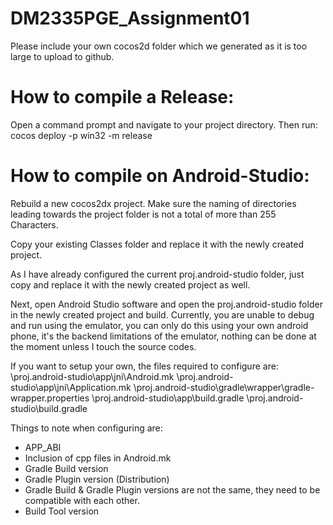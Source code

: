 # DM2335PGE_Assignment01

Please include your own cocos2d folder which we generated as it is too large to upload to github.


# How to compile a Release:
Open a command prompt and navigate to your project directory.
Then run: cocos deploy -p win32 -m release



# How to compile on Android-Studio:
Rebuild a new cocos2dx project.  Make sure the naming of directories leading towards the project folder is not a total of more than 255 Characters.

Copy your existing Classes folder and replace it with the newly created project.

As I have already configured the current proj.android-studio folder, just copy and replace it with the newly created project as well.

Next, open Android Studio software and open the proj.android-studio folder in the newly created project and build.  Currently, you are unable to debug and run using the emulator, you can only do this using your own android phone, it's the backend limitations of the emulator, nothing can be done at the moment unless I touch the source codes.

If you want to setup your own, the files required to configure are:
\proj.android-studio\app\jni\Android.mk
\proj.android-studio\app\jni\Application.mk
\proj.android-studio\gradle\wrapper\gradle-wrapper.properties
\proj.android-studio\app\build.gradle
\proj.android-studio\build.gradle

Things to note when configuring are:
- APP_ABI
- Inclusion of cpp files in Android.mk
- Gradle Build version
- Gradle Plugin version (Distribution)
- Gradle Build & Gradle Plugin versions are not the same, they need to be compatible with each other.
- Build Tool version